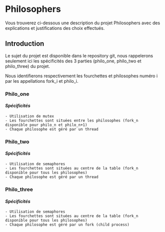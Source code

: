 # Philosophers

Vous trouverez ci-dessous une description du projet Philosophers avec des explications et justifications des choix effectués.

## Introduction

Le sujet du projet est disponible dans le repository git, nous rappelerons seulement ici les spécificités des 3 parties (philo_one, philo_two et philo_three) du projet.

Nous identifierons respectivement les fourchettes et philosophes numéro i par les appellations fork_i et philo_i.

### Philo_one

#### *Spécificités*
	- Utilisation de mutex
	- Les fourchettes sont situées entre les philosophes (fork_n disponible pour philo_n et philo_n+1)
	- Chaque philosophe est géré par un thread

### Philo_two

#### *Spécificités*
	- Utilisation de semaphores
	- Les fourchettes sont situées au centre de la table (fork_n disponible pour tous les philosophes)
	- Chaque philosophe est géré par un thread

### Philo_three

#### *Spécificités*
	- Utilisation de semaphores
	- Les fourchettes sont situées au centre de la table (fork_n disponible pour tous les philosophes)
	- Chaque philosophe est géré par un fork (child process)

